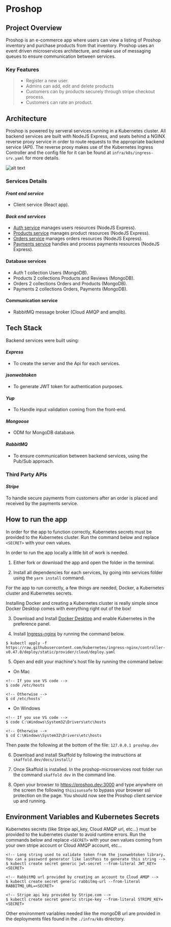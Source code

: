 # **Proshop**

## **Project Overview**

Proshop is an e-commerce app where users can view a listing of Proshop inventory and purchase products from that inventory. Proshop uses an event driven microservices architecture, and make use of messaging queues to
ensure communication between services.

### Key Features

> - Register a new user.
> - Admins can add, edit and delete products
> - Customers can by products securely through stripe checkout process.
> - Customers can rate an product.

## **Architecture**

Proshop is powered by serveral services running in a Kubernetes cluster. All backend services are built with NodeJS Express, and seats behind a NGINX reverse proxy service in order to route requests to the appropriate backend service (API). The reverse proxy makes use of the Kubernetes Ingress Controller and the config file for it can be found at `infra/k8s/ingress-srv.yaml` for more details.

![alt text](https://github.com/guillsav/proshop-microservice/blob/main/screenshots/Screen%20Shot%202021-06-15%20at%2012.22.21%20PM.png)

### **Services Details**

#### **_Front end service_**

- Client service (React app).

#### **_Back end services_**

- [Auth service](https://github.com/guillsav/proshop-microservice/tree/main/auth) manages users resources (NodeJS Express).
- [Products service](https://github.com/guillsav/proshop-microservice/tree/main/products) manages product resources (NodeJS Express).
- [Orders service](https://github.com/guillsav/proshop-microservice/tree/main/orders) manages orders resources (NodeJS Express).
- [Payments service](https://github.com/guillsav/proshop-microservice/tree/main/payments) handles and process payments resources (NodeJS Express).

#### Database services

- Auth 1 collection Users (MongoDB).
- Products 2 collections Products and Reviews (MongoDB).
- Orders 2 collections Orders and Products (MongoDB).
- Payments 2 collections Orders, Payments (MongoDB).

#### Communication service

- RabbitMQ message broker (Cloud AMQP and amqlib).

## **Tech Stack**

Backend services were built using:

#### _Express_

- To create the server and the Api for each services.

#### _jsonwebtoken_

- To generate JWT token for authentication purposes.

#### _Yup_

- To Handle input validation coming from the front-end.

#### _Mongoose_

- ODM for MongoDB database.

#### _RabbitMQ_

- To ensure communication between backend services, using the Pub/Sub approach.

### **Third Party APIs**

#### _Stripe_

To handle secure payments from customers after an order is placed and received by the payments service.

## **How to run the app**

In order for the app to function correctly, Kubernetes secrets must be provided to the Kubernetes cluster. Run the command below and replace `<SECRET>` with your own values.

In order to run the app locally a little bit of work is needed.

1. Either fork or download the app and open the folder in the terminal.

2. Install all dependencies for each services, by going into services folder using the `yarn install` command.

For the app to run correctly, a few things are needed, Docker, a Kubernetes cluster and Kubernetes secrets.

Installing Docker and creating a Kubernetes cluster is really simple since Docker Desktop comes with everything right out of the box!

3. Download and Install [Docker Desktop](https://www.docker.com/products/docker-desktop) and enable Kubernetes in the preference panel.

4. Install [Ingress-nginx](https://kubernetes.github.io/ingress-nginx/deploy/#docker-desktop) by running the command below.

```console
$ kubectl apply -f https://raw.githubusercontent.com/kubernetes/ingress-nginx/controller-v0.47.0/deploy/static/provider/cloud/deploy.yaml
```

5. Open and edit your machine's host file by running the command below:

- On Mac

```console
<!-- If you use VS code -->
$ code /etc/hosts

<!-- Otherwise -->
$ cd /etc/hosts`

```

- On Windows

```console
<!-- If you use VS code -->
$ code C:\Windows\System32\Drivers\etc\hosts

<!-- Otherwise -->
$ cd C:\Windows\System32\Drivers\etc\hosts
```

Then paste the following at the bottom of the file: `127.0.0.1 proshop.dev`

6. Download and install Skaffold by following the instructions at `skaffold.dev/docs/install/`

7. Once Skaffold is installed. In the proshop-microservices root folder run the command `skaffold dev` in the command line.

8. Open your browser to https://proshop.dev:3000 and type anywhere on the screen the following `thisisunsafe` to bypass your browser ssl protection on the page. You should now see the Proshop client service up and running.

## **Environment Variables and Kubernetes Secrets**

Kubernetes secrets (like Stripe api_key, Cloud AMQP url, etc...) must be provided to the kubernetes cluster to avoid runtime errors. Run the commands below and replace `<SECRET>` with your own values coming from your own stripe account or Cloud AMQP account, etc...

```console
<!-- Long string used to validate token from the jsonwebtoken library. You can a password generator like lastPass to generate this string -->
$ kubectl create secret generic jwt-secret --from-literal JWT_KEY=<SECRET>

<!-- RabbitMQ url provided by creating an account to Cloud AMQP -->
$ kubectl create secret generic rabbitmq-url --from-literal RABBITMQ_URL=<SECRET>

<!-- Stripe api key provided by Stripe.com -->
$ kubectl create secret generic stripe-key --from-literal STRIPE_KEY=<SECRET>

```

Other environment variables needed like the mongoDB url are provided in the deployments files found in the `./infra/k8s` directory.
